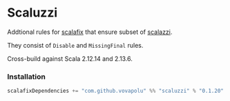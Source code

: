 # Scaluzzi

Addtional rules for [scalafix](https://github.com/scalacenter/scalafix) that ensure subset of [scalazzi](https://github.com/scalaz/scalazzi). 

They consist of `Disable` and `MissingFinal` rules. 

Cross-build against Scala 2.12.14 and 2.13.6.

### Installation 

```sbt
scalafixDependencies += "com.github.vovapolu" %% "scaluzzi" % "0.1.20"
```
